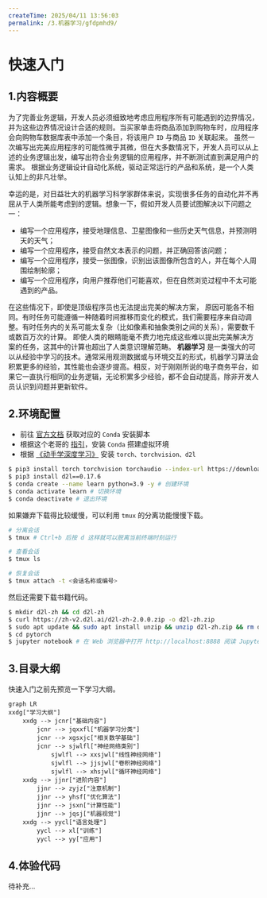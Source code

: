 ```yaml
---
createTime: 2025/04/11 13:56:03
permalink: /3.机器学习/gfdpmhd9/
---
```

# 快速入门

## 1.内容概要

为了完善业务逻辑，开发人员必须细致地考虑应用程序所有可能遇到的边界情况，并为这些边界情况设计合适的规则。当买家单击将商品添加到购物车时，应用程序会向购物车数据库表中添加一个条目，将该用户 `ID` 与商品 `ID` 关联起来。 虽然一次编写出完美应用程序的可能性微乎其微，但在大多数情况下，开发人员可以从上述的业务逻辑出发，编写出符合业务逻辑的应用程序，并不断测试直到满足用户的需求。 根据业务逻辑设计自动化系统，驱动正常运行的产品和系统，是一个人类认知上的非凡壮举。

幸运的是，对日益壮大的机器学习科学家群体来说，实现很多任务的自动化并不再屈从于人类所能考虑到的逻辑。想象一下，假如开发人员要试图解决以下问题之一：

*   编写一个应用程序，接受地理信息、卫星图像和一些历史天气信息，并预测明天的天气；
*   编写一个应用程序，接受自然文本表示的问题，并正确回答该问题；
*   编写一个应用程序，接受一张图像，识别出该图像所包含的人，并在每个人周围绘制轮廓；
*   编写一个应用程序，向用户推荐他们可能喜欢，但在自然浏览过程中不太可能遇到的产品。

在这些情况下，即使是顶级程序员也无法提出完美的解决方案， 原因可能各不相同。有时任务可能遵循一种随着时间推移而变化的模式，我们需要程序来自动调整。有时任务内的关系可能太复杂（比如像素和抽象类别之间的关系），需要数千或数百万次的计算。 即使人类的眼睛能毫不费力地完成这些难以提出完美解决方案的任务，这其中的计算也超出了人类意识理解范畴。 **机器学习** 是一类强大的可以从经验中学习的技术。通常采用观测数据或与环境交互的形式，机器学习算法会积累更多的经验，其性能也会逐步提高。相反，对于刚刚所说的电子商务平台，如果它一直执行相同的业务逻辑，无论积累多少经验，都不会自动提高，除非开发人员认识到问题并更新软件。

## 2.环境配置

-   前往 [官方文档](https://www.anaconda.com/download/success) 获取对应的 `Conda` 安装脚本
-   根据这个老哥的 [指引](https://zhuanlan.zhihu.com/p/459607806)，安装 `Conda` 搭建虚拟环境
-   根据 [《动手学深度学习》](https://zh.d2l.ai/chapter_installation/index.html) 安装 `torch、torchvision、d2l`

```bash
$ pip3 install torch torchvision torchaudio --index-url https://download.pytorch.org/whl/cu121
$ pip3 install d2l==0.17.6
$ conda create --name learn python=3.9 -y # 创建环境
$ conda activate learn # 切换环境
$ conda deactivate # 退出环境

```

如果嫌弃下载得比较缓慢，可以利用 `tmux` 的分离功能慢慢下载。

```bash
# 分离会话
$ tmux # Ctrl+b 后按 d 这样就可以脱离当前终端时刻运行

# 查看会话
$ tmux ls

# 恢复会话
$ tmux attach -t <会话名称或编号>

```

然后还需要下载书籍代码。

```bash
$ mkdir d2l-zh && cd d2l-zh
$ curl https://zh-v2.d2l.ai/d2l-zh-2.0.0.zip -o d2l-zh.zip
$ sudo apt update && sudo apt install unzip && unzip d2l-zh.zip && rm d2l-zh.zip
$ cd pytorch
$ jupyter notebook # 在 Web 浏览器中打开 http://localhost:8888 阅读 Jupyter 笔记本

```

## 3.目录大纲

快速入门之前先预览一下学习大纲。

```mermaid
graph LR
xxdg["学习大纲"] 
    xxdg --> jcnr["基础内容"]
        jcnr --> jqxxfl["机器学习分类"]
        jcnr --> xgsxjc["相关数学基础"]
        jcnr --> sjwlfl["神经网络类别"]
            sjwlfl --> xxsjwl["线性神经网络"]
            sjwlfl --> jjsjwl["卷积神经网络"]
            sjwlfl --> xhsjwl["循环神经网络"]
	xxdg --> jjnr["进阶内容"] 
        jjnr --> zyjz["注意机制"]
        jjnr --> yhsf["优化算法"]
        jjnr --> jsxn["计算性能"]
        jjnr --> jqsj["机器视觉"]
	xxdg --> yycl["语言处理"]
		yycl --> xl["训练"]
		yycl --> yy["应用"]

```

## 4.体验代码

待补充...

